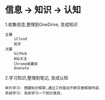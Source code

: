 # 信息 -> 知识 -> 认知


1.收集信息,整理到OneDrive, 变成知识
```
主要
    iCloud
    知乎
次要
    GitHub
    B站关注
    Chrome收藏夹
    Onenote
```

2.学习知识,整理到笔记, 变成认知
```
碎片学习: 搭建知识框架,通过工作驱动不断完善框架内容.
系统学习: 系统学习一个知识类目.
```

